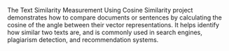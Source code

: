 The Text Similarity Measurement Using Cosine Similarity project demonstrates how to compare documents or sentences by calculating the cosine of the angle between their vector representations. It helps identify how similar two texts are, and is commonly used in search engines, plagiarism detection, and recommendation systems.
